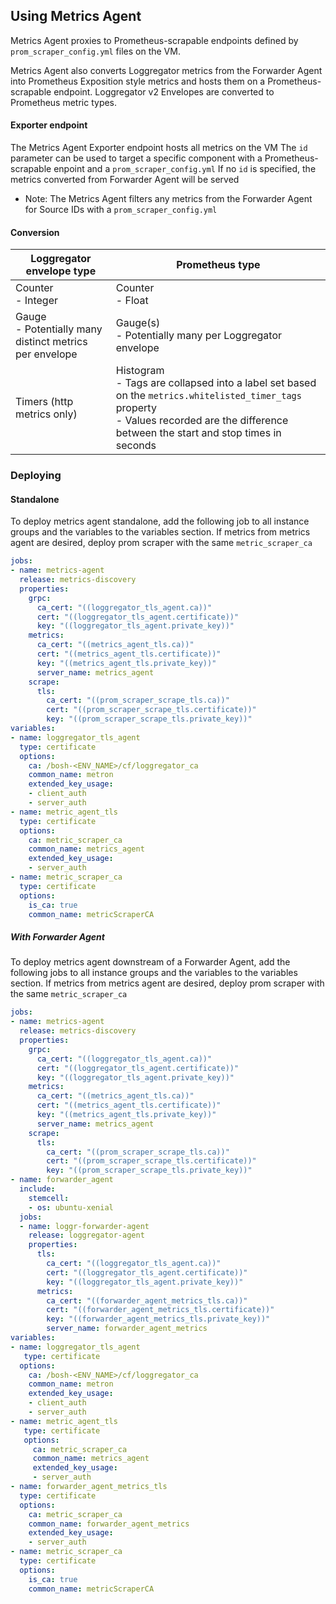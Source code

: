 ## Using Metrics Agent
Metrics Agent proxies to Prometheus-scrapable endpoints defined by `prom_scraper_config.yml` files on the VM.

Metrics Agent also converts Loggregator metrics from the Forwarder Agent into Prometheus Exposition style metrics and hosts
them on a Prometheus-scrapable endpoint. Loggregator v2 Envelopes are converted to Prometheus metric types.

#### Exporter endpoint
The Metrics Agent Exporter endpoint hosts all metrics on the VM
The `id` parameter can be used to target a specific component with a Prometheus-scrapable enpoint and a `prom_scraper_config.yml`
If no `id` is specified, the metrics converted from Forwarder Agent will be served

- Note: The Metrics Agent filters any metrics from the Forwarder Agent for Source IDs with a `prom_scraper_config.yml`

#### Conversion
| Loggregator envelope type                                   | Prometheus type                                                                                                                                                                                   |
|-------------------------------------------------------------|---------------------------------------------------------------------------------------------------------------------------------------------------------------------------------------------------|
| Counter <br> - Integer                                      | Counter <br> - Float                                                                                                                                                                              |
| Gauge <br> - Potentially many distinct metrics per envelope | Gauge(s) <br> - Potentially many per Loggregator envelope                                                                                                                                         |
| Timers (http metrics only)                                  | Histogram <br> - Tags are collapsed into a label set based on the `metrics.whitelisted_timer_tags` property <br> - Values recorded are the difference between the start and stop times in seconds |               
               
### Deploying
               
#### Standalone

To deploy metrics agent standalone, add the following job to all instance groups and the variables to the variables section.
If metrics from metrics agent are desired, deploy prom scraper with the same `metric_scraper_ca`
 
 ```yaml
 jobs:
 - name: metrics-agent
   release: metrics-discovery
   properties:
     grpc:
       ca_cert: "((loggregator_tls_agent.ca))"
       cert: "((loggregator_tls_agent.certificate))"
       key: "((loggregator_tls_agent.private_key))"
     metrics:
       ca_cert: "((metrics_agent_tls.ca))"
       cert: "((metrics_agent_tls.certificate))"
       key: "((metrics_agent_tls.private_key))"
       server_name: metrics_agent
     scrape:
       tls:
         ca_cert: "((prom_scraper_scrape_tls.ca))"
         cert: "((prom_scraper_scrape_tls.certificate))"
         key: "((prom_scraper_scrape_tls.private_key))"
 variables:
 - name: loggregator_tls_agent
   type: certificate
   options:
     ca: /bosh-<ENV_NAME>/cf/loggregator_ca
     common_name: metron
     extended_key_usage:
     - client_auth
     - server_auth
 - name: metric_agent_tls
   type: certificate
   options:
     ca: metric_scraper_ca
     common_name: metrics_agent
     extended_key_usage:
     - server_auth
 - name: metric_scraper_ca
   type: certificate
   options:
     is_ca: true
     common_name: metricScraperCA
 ```
 
 ##### With Forwarder Agent
 
 To deploy metrics agent downstream of a Forwarder Agent, add the following jobs to all instance groups and the variables to the variables section.
 If metrics from metrics agent are desired, deploy prom scraper with the same `metric_scraper_ca`
 
 ```yaml
 jobs:
 - name: metrics-agent
   release: metrics-discovery
   properties:
     grpc:
       ca_cert: "((loggregator_tls_agent.ca))"
       cert: "((loggregator_tls_agent.certificate))"
       key: "((loggregator_tls_agent.private_key))"
     metrics:
       ca_cert: "((metrics_agent_tls.ca))"
       cert: "((metrics_agent_tls.certificate))"
       key: "((metrics_agent_tls.private_key))"
       server_name: metrics_agent
     scrape:
       tls:
         ca_cert: "((prom_scraper_scrape_tls.ca))"
         cert: "((prom_scraper_scrape_tls.certificate))"
         key: "((prom_scraper_scrape_tls.private_key))"
 - name: forwarder_agent
   include:
     stemcell:
     - os: ubuntu-xenial
   jobs:
   - name: loggr-forwarder-agent
     release: loggregator-agent
     properties:
       tls:
         ca_cert: "((loggregator_tls_agent.ca))"
         cert: "((loggregator_tls_agent.certificate))"
         key: "((loggregator_tls_agent.private_key))"
       metrics:
         ca_cert: "((forwarder_agent_metrics_tls.ca))"
         cert: "((forwarder_agent_metrics_tls.certificate))"
         key: "((forwarder_agent_metrics_tls.private_key))"
         server_name: forwarder_agent_metrics
 variables:
 - name: loggregator_tls_agent
    type: certificate
   options:
     ca: /bosh-<ENV_NAME>/cf/loggregator_ca
     common_name: metron
     extended_key_usage:
     - client_auth
     - server_auth
 - name: metric_agent_tls
    type: certificate
    options:
      ca: metric_scraper_ca
      common_name: metrics_agent
      extended_key_usage:
      - server_auth
 - name: forwarder_agent_metrics_tls
   type: certificate
   options:
     ca: metric_scraper_ca
     common_name: forwarder_agent_metrics
     extended_key_usage:
     - server_auth
 - name: metric_scraper_ca
   type: certificate
   options:
     is_ca: true
     common_name: metricScraperCA
 ```
